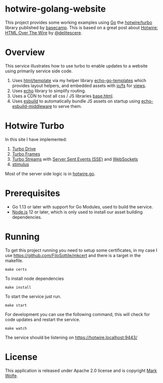 # hotwire-golang-website

This project provides some working examples using [Go](https://golang.org) the [hotwire/turbo](https://turbo.hotwire.dev/) library published by [basecamp](https://basecamp.com/). This is based on a great post about [Hotwire: HTML Over The Wire](https://delitescere.medium.com/hotwire-html-over-the-wire-2c733487268c) by [@delitescere](https://twitter.com/delitescere).

# Overview

This service illustrates how to use turbo to enable updates to a website using primarily service side code.

1. Uses [html/template](https://golang.org/pkg/html/template/) via my helper library [echo-go-templates](github.com/wolfeidau/echo-go-templates) which provides layout helpers, and embedded assets with [io/fs](https://pkg.go.dev/io/fs) for [views](views).
2. Uses [echo](https://echo.labstack.com/) library to simplify routing.
3. Uses a CDN to host all css / JS libraries [base.html](views/layouts/base.html).
4. Uses [esbuild](https://esbuild.github.io) to automatically bundle JS assets on startup using [echo-esbuild-middleware](https://github.com/wolfeidau/echo-esbuild-middleware) to serve them.

# Hotwire Turbo

In this site I have implemented:

1. [Turbo Drive](https://turbo.hotwire.dev/handbook/drive)
2. [Turbo Frames](https://turbo.hotwire.dev/handbook/frames)
3. [Turbo Streams](https://turbo.hotwire.dev/handbook/streams) with [Server Sent Events (SSE)](https://developer.mozilla.org/en-US/docs/Web/API/Server-sent_events/Using_server-sent_events) and [WebSockets](https://developer.mozilla.org/en-US/docs/Web/API/WebSocket)
4. [stimulus](https://stimulus.hotwire.dev/)

Most of the server side logic is in [hotwire.go](internal/server/hotwire.go).


# Prerequisites

* Go 1.13 or later with support for Go Modules, used to build the service.
* [Node.js](https://nodejs.org/en/) 12 or later, which is only used to install our asset building dependencies.
# Running

To get this project running you need to setup some certificates, in my case I use https://github.com/FiloSottile/mkcert and there is a target in the makefile.

```
make certs
```

To install node dependencies

```
make install
```

To start the service just run.

```
make start
```

For development you can use the following command, this will check for code updates and restart the service.

```
make watch
```

The service should be listening on https://hotwire.localhost:9443/

# License

This application is released under Apache 2.0 license and is copyright [Mark Wolfe](https://www.wolfe.id.au).
